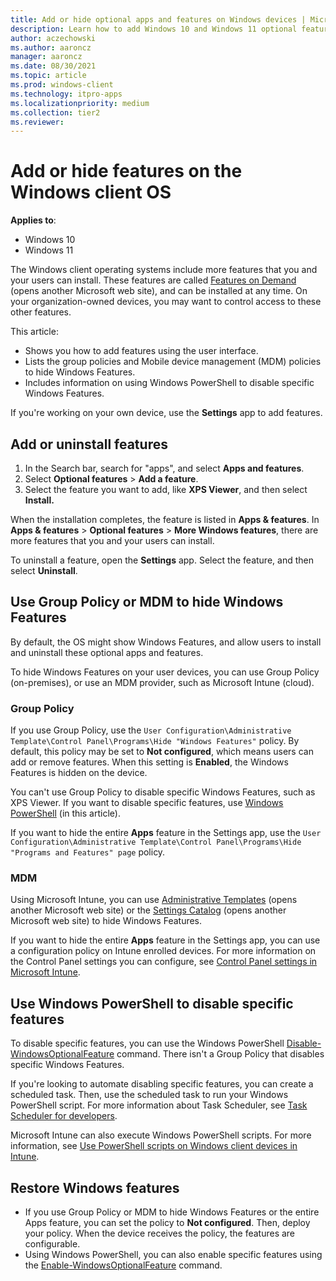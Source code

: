 ```yaml
---
title: Add or hide optional apps and features on Windows devices | Microsoft Docs
description: Learn how to add Windows 10 and Windows 11 optional features using the Apps & features page in the Settings app. Also see the group policy objects (GPO) and MDM policies that show or hide Apps and Windows Features in the Settings app. Use Windows PowerShell to show or hide specific features in Windows Features.
author: aczechowski
ms.author: aaroncz
manager: aaroncz
ms.date: 08/30/2021
ms.topic: article
ms.prod: windows-client
ms.technology: itpro-apps
ms.localizationpriority: medium
ms.collection: tier2
ms.reviewer:
---
```


# Add or hide features on the Windows client OS

**Applies to**:

- Windows 10
- Windows 11

The Windows client operating systems include more features that you and your users can install. These features are called [Features on Demand](/windows-hardware/manufacture/desktop/features-on-demand-v2--capabilities) (opens another Microsoft web site), and can be installed at any time. On your organization-owned devices, you may want to control access to these other features.

This article:

- Shows you how to add features using the user interface.
- Lists the group policies and Mobile device management (MDM) policies to hide Windows Features.
- Includes information on using Windows PowerShell to disable specific Windows Features.

If you're working on your own device, use the **Settings** app to add features.

## Add or uninstall features

1. In the Search bar, search for "apps", and select **Apps and features**.
2. Select **Optional features** > **Add a feature**.
3. Select the feature you want to add, like **XPS Viewer**, and then select **Install.**

When the installation completes, the feature is listed in **Apps & features**. In **Apps & features** > **Optional features** > **More Windows features**, there are more features that you and your users can install.

To uninstall a feature, open the **Settings** app. Select the feature, and then select **Uninstall**.

## Use Group Policy or MDM to hide Windows Features

By default, the OS might show Windows Features, and allow users to install and uninstall these optional apps and features.

To hide Windows Features on your user devices, you can use Group Policy (on-premises), or use an MDM provider, such as Microsoft Intune (cloud).

### Group Policy

If you use Group Policy, use the `User Configuration\Administrative Template\Control Panel\Programs\Hide "Windows Features"` policy. By default, this policy may be set to **Not configured**, which means users can add or remove features. When this setting is **Enabled**, the Windows Features is hidden on the device.

You can't use Group Policy to disable specific Windows Features, such as XPS Viewer. If you want to disable specific features, use [Windows PowerShell](#use-windows-powershell-to-disable-specific-features) (in this article).

If you want to hide the entire **Apps** feature in the Settings app, use the `User Configuration\Administrative Template\Control Panel\Programs\Hide "Programs and Features" page` policy.

### MDM

Using Microsoft Intune, you can use [Administrative Templates](/mem/intune/configuration/administrative-templates-windows) (opens another Microsoft web site) or the [Settings Catalog](/mem/intune/configuration/settings-catalog) (opens another Microsoft web site) to hide Windows Features.

If you want to hide the entire **Apps** feature in the Settings app, you can use a configuration policy on Intune enrolled devices. For more information on the Control Panel settings you can configure, see [Control Panel settings in Microsoft Intune](/mem/intune/configuration/device-restrictions-windows-10#control-panel-and-settings).

## Use Windows PowerShell to disable specific features

To disable specific features, you can use the Windows PowerShell [Disable-WindowsOptionalFeature](/powershell/module/dism/disable-windowsoptionalfeature) command. There isn't a Group Policy that disables specific Windows Features.

If you're looking to automate disabling specific features, you can create a scheduled task. Then, use the scheduled task to run your Windows PowerShell script. For more information about Task Scheduler, see [Task Scheduler for developers](/windows/win32/taskschd/task-scheduler-start-page).

Microsoft Intune can also execute Windows PowerShell scripts. For more information, see [Use PowerShell scripts on Windows client devices in Intune](/mem/intune/apps/intune-management-extension).

## Restore Windows features

- If you use Group Policy or MDM to hide Windows Features or the entire Apps feature, you can set the policy to **Not configured**. Then, deploy your policy. When the device receives the policy, the features are configurable.
- Using Windows PowerShell, you can also enable specific features using the [Enable-WindowsOptionalFeature](/powershell/module/dism/enable-windowsoptionalfeature) command.
